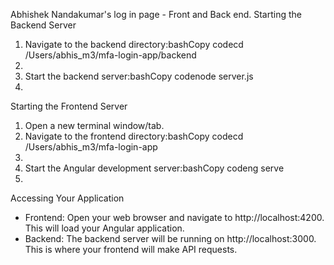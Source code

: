 Abhishek Nandakumar's log in page - Front and Back end. 
Starting the Backend Server
1. Navigate to the backend directory:bashCopy codecd /Users/abhis_m3/mfa-login-app/backend
2. 
3. Start the backend server:bashCopy codenode server.js
4. 
Starting the Frontend Server
1. Open a new terminal window/tab.
2. Navigate to the frontend directory:bashCopy codecd /Users/abhis_m3/mfa-login-app
3. 
4. Start the Angular development server:bashCopy codeng serve
5. 
Accessing Your Application
* Frontend: Open your web browser and navigate to http://localhost:4200. This will load your Angular application.
* Backend: The backend server will be running on http://localhost:3000. This is where your frontend will make API requests.